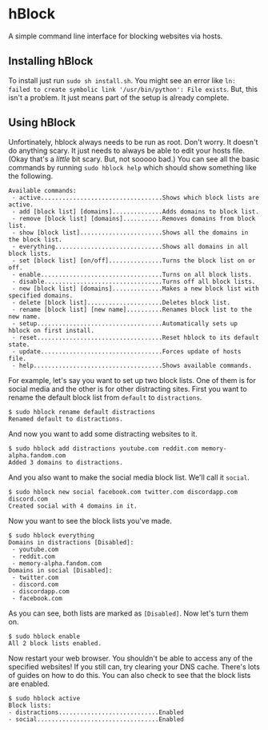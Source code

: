 # hBlock

A simple command line interface for blocking websites via hosts.

## Installing hBlock

To install just run `sudo sh install.sh`. You might see an error like `ln: failed to create symbolic link '/usr/bin/python': File exists`. But, this isn't a problem. It just means part of the setup is already complete.

## Using hBlock

Unfortinately, hblock always needs to be run as root. Don't worry. It doesn't do anything scary. It just needs to always be able to edit your hosts file. (Okay that's a _little_ bit scary. But, not sooooo bad.) You can see all the basic commands by running `sudo hblock help` which should show something like the following.

```
Available commands:
 - active..................................Shows which block lists are active.
 - add [block list] [domains]..............Adds domains to block list.
 - remove [block list] [domains]...........Removes domains from block list.
 - show [block list].......................Shows all the domains in the block list.
 - everything..............................Shows all domains in all block lists.
 - set [block list] [on/off]...............Turns the block list on or off.
 - enable..................................Turns on all block lists.
 - disable.................................Turns off all block lists.
 - new [block list] [domains]..............Makes a new block list with specified domains.
 - delete [block list].....................Deletes block list.
 - rename [block list] [new name]..........Renames block list to the new name.
 - setup...................................Automatically sets up hblock on first install.
 - reset...................................Reset hblock to its default state.
 - update..................................Forces update of hosts file.
 - help....................................Shows available commands.
```
For example, let's say you want to set up two block lists. One of them is for social media and the other is for other distracting sites. First you want to rename the default block list from `default` to `distractions`.

```
$ sudo hblock rename default distractions
Renamed default to distractions.
```

And now you want to add some distracting websites to it.

```
$ sudo hblock add distractions youtube.com reddit.com memory-alpha.fandom.com
Added 3 domains to distractions.
```

And you also want to make the social media block list. We'll call it `social`.

```
$ sudo hblock new social facebook.com twitter.com discordapp.com discord.com
Created social with 4 domains in it.
```

Now you want to see the block lists you've made.

```
$ sudo hblock everything
Domains in distractions [Disabled]:
 - youtube.com
 - reddit.com
 - memory-alpha.fandom.com
Domains in social [Disabled]:
 - twitter.com
 - discord.com
 - discordapp.com
 - facebook.com
 ```

 As you can see, both lists are marked as `[Disabled]`. Now let's turn them on.

 ```
 $ sudo hblock enable
 All 2 block lists enabled.
 ```

 Now restart your web browser. You shouldn't be able to access any of the specified websites! If you still can, try clearing your DNS cache. There's lots of guides on how to do this. You can also check to see that the block lists are enabled.

 ```
 $ sudo hblock active
 Block lists:
 - distractions............................Enabled
 - social..................................Enabled
 ```
